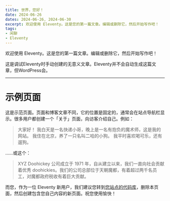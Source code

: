 ```yaml
---
title: 世界，您好！
date: 2024-06-26
dates: 2024-06-26, 2024-06-30
excerpt: 欢迎使用 Eleventy。这是您的第一篇文章。编辑或删除它，然后开始写作吧！
tags:
- 闲聊
- Eleventy
---
```


欢迎使用 Eleventy。这是您的第一篇文章。编辑或删除它，然后开始写作吧！

<div class="admonition">
这是调试Eleventy时手动创建的无意义文章。Eleventy并不会自动生成这篇文章，但WordPress会。
</div>

---

# 示例页面

这是示范页面。页面和博客文章不同，它的位置是固定的，通常会在站点导航栏显示。很多用户都创建一个「关于」页面，向访客介绍自己。例如：

> 大家好！ 我白天是一名快递小哥，晚上是一名有抱负的魔术师，这是我的网站。 我住在北京，养了一只名叫二哈的小狗。 我平时喜欢喝可乐，还有遛狗。

……或这个：

> XYZ Doohickey 公司成立于 1971 年，自从建立以来，我们一直向社会贡献着优秀 doohickies。我们的公司总部位于天朝魔都，有着超过两千名员工，对魔都政府税收有着巨大贡献。

而您，作为一位 Eleventy 新用户，我们建议您转到[您站点的代码库](https://github.com/satgo1546/satgo1546.github.io)，删除本页面，然后创建包含您自己内容的新页面。祝您使用愉快！
